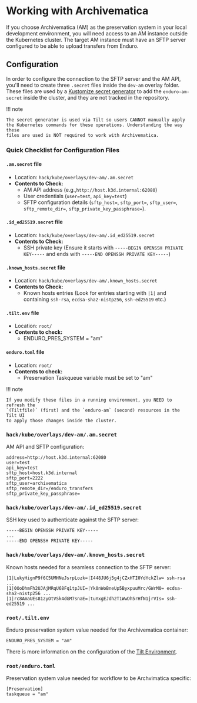 # Working with Archivematica

If you choose Archivematica (AM) as the preservation system in your local
development environment, you will need access to an AM instance outside the
Kubernetes cluster. The target AM instance must have an SFTP server configured
to be able to upload transfers from Enduro.

## Configuration

In order to configure the connection to the SFTP server and the AM API, you'll
need to create three `.secret` files inside the `dev-am` overlay folder. These
files are used by a [Kustomize secret generator] to add the `enduro-am-secret`
inside the cluster, and they are not tracked in the repository.

!!! note

    The secret generator is used via Tilt so users CANNOT manually apply
    the Kubernetes commands for these operations. Understanding the way these
    files are used is NOT required to work with Archivematica.

### Quick Checklist for Configuration Files

#### `.am.secret` file

- Location: `hack/kube/overlays/dev-am/.am.secret`
- **Contents to Check:**
  - AM API address (e.g.,`http://host.k3d.internal:62080`)
  - User credentials (`user=test`, `api_key=test`)
  - SFTP configuration
  details (`sftp_host=`, `sftp_port=`, `sftp_user=`,
  `sftp_remote_dir=`, `sftp_private_key_passphrase=`).

#### `.id_ed25519.secret` file

- Location: `hack/kube/overlays/dev-am/.id_ed25519.secret`
- **Contents to Check:**
  - SSH private key (Ensure it starts with `-----BEGIN
  OPENSSH PRIVATE KEY-----` and ends with `-----END
  OPENSSH PRIVATE KEY-----`)

#### `.known_hosts.secret` file

- Location: `hack/kube/overlays/dev-am/.known_hosts.secret`
- **Contents to Check:**
    - Known hosts entries (Look for entries starting with
      `|1|` and containing `ssh-rsa`, `ecdsa-sha2-nistp256`,
      `ssh-ed25519` etc.)

#### `.tilt.env` file

- Location: `root/`
- **Contents to check:**
  - ENDURO_PRES_SYSTEM = "am"

#### `enduro.toml` file

- Location: `root/`
- **Contents to check:**
  - Preservation Taskqueue variable must be set to "am"

!!! note

    If you modify these files in a running environment, you NEED to refresh the
    `(Tiltfile)` (first) and the `enduro-am` (second) resources in the Tilt UI
    to apply those changes inside the cluster.

### `hack/kube/overlays/dev-am/.am.secret`

AM API and SFTP configuration:

    address=http://host.k3d.internal:62080
    user=test
    api_key=test
    sftp_host=host.k3d.internal
    sftp_port=2222
    sftp_user=archivematica
    sftp_remote_dir=/enduro_transfers
    sftp_private_key_passphrase=

### `hack/kube/overlays/dev-am/.id_ed25519.secret`

SSH key used to authenticate against the SFTP server:

    -----BEGIN OPENSSH PRIVATE KEY-----
    ...
    -----END OPENSSH PRIVATE KEY-----

### `hack/kube/overlays/dev-am/.known_hosts.secret`

Known hosts needed for a seamless connection to the SFTP server:

    |1|LukyHignP9f6C5UMHNeJsrpLozk=|I448JU6j5g4jCZxHTI0YdYckZlw= ssh-rsa ...
    |1|0OoDhmFh2UJAjMRqU68Fq1tpJUI=|Yk0nWoBneUp5ByxpuuMrc/GWrM0= ecdsa-sha2-nistp256 ...
    |1|rc8AmaUEs81zyOtVSk4dGM7snaE=|tuYxgEJdh2T1WwDh5rHfN1jrVIs= ssh-ed25519 ...

### `root/.tilt.env`

Enduro preservation system value needed for the Archivematica container:

    ENDURO_PRES_SYSTEM = "am"

There is more information on the configuration of the [Tilt Environment].

### `root/enduro.toml`

Preservation system value needed for workflow to be Archvimatica specific:

	[Preservation]
	taskqueue = "am"

[kustomize secret generator]: https://kubernetes.io/docs/tasks/configmap-secret/managing-secret-using-kustomize/#create-a-secret
[tilt environment]: (devel.md#-tilt-enviroment-configuration)
